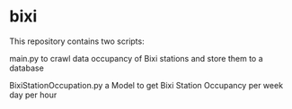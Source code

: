 # bixi

This repository contains two scripts:

main.py to crawl data occupancy of Bixi stations and store them to a database

BixiStationOccupation.py a Model to get Bixi Station Occupancy per week day per hour
